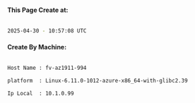 
   
#### This Page Create at:

```bash

2025-04-30 - 10:57:08 UTC

```

#### Create By Machine:

```bash

Host Name : fv-az1911-994

platform  : Linux-6.11.0-1012-azure-x86_64-with-glibc2.39

Ip Local  : 10.1.0.99

```

